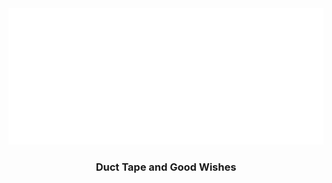<div 
  style="width: 100%;"
  align="center"
>
  <img src="intro.svg" alt="Talel Dayekh">
  <h3>Duct Tape and Good Wishes</h3>
</div>
